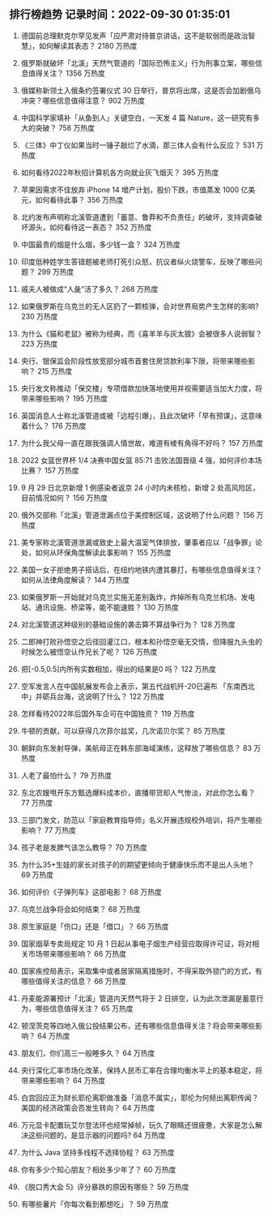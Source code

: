 
## 排行榜趋势 记录时间：2022-09-30 01:35:01
  
  1. 德国前总理默克尔罕见发声「应严肃对待普京讲话，这不是软弱而是政治智慧」，如何解读其表态？ 2180 万热度
    
  2. 俄罗斯就破坏「北溪」天然气管道的「国际恐怖主义」行为刑事立案，哪些信息值得关注？ 1356 万热度
    
  3. 俄媒称新领土入俄条约签署仪式 30 日举行，普京将出席，这是否会加剧俄乌冲突？哪些信息值得注意？ 902 万热度
    
  4. 中国科学家填补「从鱼到人」关键空白，一天发 4 篇 Nature，这一研究有多大的突破？ 758 万热度
    
  5. 《三体》中丁仪如果当时一锤子敲烂了水滴，那三体人会有什么反应？ 531 万热度
    
  6. 如何看待2022年秋招计算机各方向就业灰飞烟灭？ 395 万热度
    
  7. 苹果因需求不佳放弃 iPhone 14 增产计划，股价下跌，市值蒸发 1000 亿美元，如何看待此事？ 356 万热度
    
  8. 北约发布声明称北溪管道遭到「蓄意、鲁莽和不负责任」的破坏，支持调查破坏源头，如何看待这一表态？ 352 万热度
    
  9. 中国最贵的烟是什么烟，多少钱一盒？ 324 万热度
    
  10. 印度低种姓学生答错题被老师打死引众怒，抗议者纵火烧警车，反映了哪些问题？ 299 万热度
    
  11. 戚夫人被做成“人彘”活了多久？ 268 万热度
    
  12. 如果俄罗斯在乌克兰的无人区扔了一颗核弹，会对世界局势产生怎样的影响? 230 万热度
    
  13. 为什么《猫和老鼠》被称为经典，而《喜羊羊与灰太狼》会被很多人说弱智？ 223 万热度
    
  14. 央行、银保监会阶段性放宽部分城市首套住房贷款利率下限，将带来哪些影响？ 215 万热度
    
  15. 央行发文称推动「保交楼」专项借款加快落地使用并视需要适当加大力度，将带来哪些影响？ 195 万热度
    
  16. 英国消息人士称北溪管道或被「远程引爆」，且此次破坏「早有预谋」，这意味着什么？ 176 万热度
    
  17. 为什么我父母一直在跟我强调人情世故，难道有棱有角得不好吗？ 157 万热度
    
  18. 2022 女篮世界杯 1/4 决赛中国女篮  85:71 击败法国晋级 4 强，如何评价本场比赛？ 157 万热度
    
  19. 9 月 29 日北京新增 1 例感染者返京 24 小时内未核检，新增 2 处高风险区，目前情况如何？ 156 万热度
    
  20. 俄外交部称「北溪」管道泄漏点位于美控制区域，这说明了什么问题？ 156 万热度
    
  21. 美专家称北溪管道泄漏或致史上最大温室气体排放，肇事者应以「战争罪」论处，如何从环保角度解读此事影响？ 155 万热度
    
  22. 美国一女子拒绝男子搭话后，在纽约地铁内遭其暴打，有哪些信息值得关注？如何从法律角度解读？ 144 万热度
    
  23. 如果俄罗斯一开始就对乌克兰实施无差别轰炸，炸掉所有乌克兰机场、发电站、通讯设施、桥梁等，能不能速胜？ 130 万热度
    
  24. 对北溪管道这种级别的基础设施的袭击算不算战争行为？ 128 万热度
    
  25. 二郎神打败孙悟空之后径回灌江口，根本和孙悟空毫无交情，但降服九头虫的时候怎么被悟空认作兄长了呢？ 126 万热度
    
  26. 把[-0.5,0.5]内所有实数相加，得出的结果是0 吗？ 122 万热度
    
  27. 空军发言人在中国航展发布会上表示，第五代战机歼-20已遍布 「东南西北中」并砺兵台海，这说明了什么？ 122 万热度
    
  28. 怎样看待2022年后国外车企可在中国独资？ 119 万热度
    
  29. 牛顿的贡献，可以获得几次菲尔兹奖，几次诺贝尔奖？ 85 万热度
    
  30. 朝鲜向东发射导弹，美航母正在韩东部海域演练，这释放了哪些信息？ 83 万热度
    
  31. 人老了最怕什么？ 79 万热度
    
  32. 东北农嫂甩开东方甄选爆料成本价，直播带货却人气惨淡，对此你怎么看？ 77 万热度
    
  33. 三部门发文，防范以「家庭教育指导师」名义开展违规校外培训，将产生哪些影响？ 77 万热度
    
  34. 孩子老是发脾气该怎么教导？ 70 万热度
    
  35. 为什么35+生娃的家长对孩子的的期望更倾向于健康快乐而不是出人头地？ 69 万热度
    
  36. 如何评价《子弹列车》这部电影？ 68 万热度
    
  37. 乌克兰战争将会如何结束？ 68 万热度
    
  38. 原生家庭是「伤口」还是「借口」？ 66 万热度
    
  39. 国家烟草专卖局规定 10 月 1 日起从事电子烟生产经营应取得许可证，将对相关市场带来哪些影响？ 66 万热度
    
  40. 国家疾控局表示，采取集中或者居家隔离措施时，不得采取外锁门的方式，有哪些值得关注的信息？ 66 万热度
    
  41. 丹麦能源署预计「北溪」管道内天然气将于 2 日排空，认为此次泄漏是蓄意行为，哪些信息值得关注？ 65 万热度
    
  42. 顿涅茨克等四地入俄公投结果公布，还有哪些信息值得关注？将会带来哪些影响？ 64 万热度
    
  43. 朋友们，你们高三一般睡多久？ 64 万热度
    
  44. 央行深化汇率市场化改革，保持人民币汇率在合理均衡水平上的基本稳定，将带来哪些影响？ 64 万热度
    
  45. 白宫回应正为财长耶伦离职做准备「消息不属实」，耶伦为何频出离职传闻？美国的经济政策会否发生转向？ 64 万热度
    
  46. 万元显卡配置玩艾尔登法环也经常掉帧，玩久了眼睛还很疲惫，大家是怎么解决这些问题的，是显示器的问题吗? 64 万热度
    
  47. 为什么 Java 坚持多线程不选择协程？ 63 万热度
    
  48. 你有多少个知心朋友？相处多少年了？ 60 万热度
    
  49. 《脱口秀大会 5》评分暴跌的原因有哪些？ 59 万热度
    
  50. 有哪些薯片「你每次看到都想吃」？ 59 万热度
    